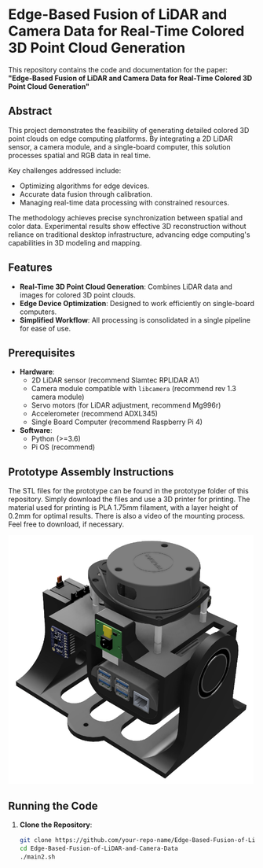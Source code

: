 # Edge-Based Fusion of LiDAR and Camera Data for Real-Time Colored 3D Point Cloud Generation

This repository contains the code and documentation for the paper:  
**"Edge-Based Fusion of LiDAR and Camera Data for Real-Time Colored 3D Point Cloud Generation"**  

## Abstract  
This project demonstrates the feasibility of generating detailed colored 3D point clouds on edge computing platforms. By integrating a 2D LiDAR sensor, a camera module, and a single-board computer, this solution processes spatial and RGB data in real time.  

Key challenges addressed include:  
- Optimizing algorithms for edge devices.  
- Accurate data fusion through calibration.  
- Managing real-time data processing with constrained resources.  

The methodology achieves precise synchronization between spatial and color data. Experimental results show effective 3D reconstruction without reliance on traditional desktop infrastructure, advancing edge computing's capabilities in 3D modeling and mapping.  

## Features  
- **Real-Time 3D Point Cloud Generation**: Combines LiDAR data and images for colored 3D point clouds.  
- **Edge Device Optimization**: Designed to work efficiently on single-board computers.  
- **Simplified Workflow**: All processing is consolidated in a single pipeline for ease of use.  

## Prerequisites  
- **Hardware**:  
  - 2D LiDAR sensor (recommend Slamtec RPLIDAR A1)
  - Camera module compatible with `libcamera` (recommend rev 1.3 camera module)
  - Servo motors (for LiDAR adjustment, recommend Mg996r)
  - Accelerometer (recommend ADXL345)
  - Single Board Computer (recommend Raspberry Pi 4)
- **Software**:  
  - Python (>=3.6)
  - Pi OS (recommend)

## Prototype Assembly Instructions
The STL files for the prototype can be found in the prototype folder of this repository. Simply download the files and use a 3D printer for printing.
The material used for printing is PLA 1.75mm filament, with a layer height of 0.2mm for optimal results.
There is also a video of the mounting process. Feel free to download, if necessary.

<img src="https://raw.githubusercontent.com/edulazzari/Edge-Based-Fusion-of-LiDAR-and-Camera-Data-for-Real-Time-Colored-3D-Point-Cloud-Generation/main/Prototype/prototipo_final.png" alt="Protótipo final" width="500"/>


## Running the Code  

1. **Clone the Repository**:  
   ```bash
   git clone https://github.com/your-repo-name/Edge-Based-Fusion-of-LiDAR-and-Camera-Data.git  
   cd Edge-Based-Fusion-of-LiDAR-and-Camera-Data  
   ./main2.sh
